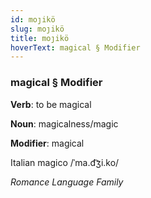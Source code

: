 ```yaml
---
id: moȷikö
slug: moȷikö
title: moȷikö
hoverText: magical § Modifier
---
```


### magical § Modifier

**Verb**: to be magical

**Noun**: magicalness/magic

**Modifier**: magical

Italian magico /ˈma.d͡ʒi.ko/

*Romance Language Family*